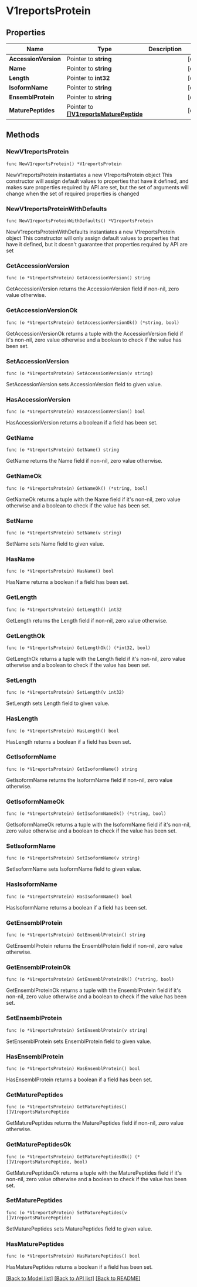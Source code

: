 # V1reportsProtein

## Properties

Name | Type | Description | Notes
------------ | ------------- | ------------- | -------------
**AccessionVersion** | Pointer to **string** |  | [optional] 
**Name** | Pointer to **string** |  | [optional] 
**Length** | Pointer to **int32** |  | [optional] 
**IsoformName** | Pointer to **string** |  | [optional] 
**EnsemblProtein** | Pointer to **string** |  | [optional] 
**MaturePeptides** | Pointer to [**[]V1reportsMaturePeptide**](V1reportsMaturePeptide.md) |  | [optional] 

## Methods

### NewV1reportsProtein

`func NewV1reportsProtein() *V1reportsProtein`

NewV1reportsProtein instantiates a new V1reportsProtein object
This constructor will assign default values to properties that have it defined,
and makes sure properties required by API are set, but the set of arguments
will change when the set of required properties is changed

### NewV1reportsProteinWithDefaults

`func NewV1reportsProteinWithDefaults() *V1reportsProtein`

NewV1reportsProteinWithDefaults instantiates a new V1reportsProtein object
This constructor will only assign default values to properties that have it defined,
but it doesn't guarantee that properties required by API are set

### GetAccessionVersion

`func (o *V1reportsProtein) GetAccessionVersion() string`

GetAccessionVersion returns the AccessionVersion field if non-nil, zero value otherwise.

### GetAccessionVersionOk

`func (o *V1reportsProtein) GetAccessionVersionOk() (*string, bool)`

GetAccessionVersionOk returns a tuple with the AccessionVersion field if it's non-nil, zero value otherwise
and a boolean to check if the value has been set.

### SetAccessionVersion

`func (o *V1reportsProtein) SetAccessionVersion(v string)`

SetAccessionVersion sets AccessionVersion field to given value.

### HasAccessionVersion

`func (o *V1reportsProtein) HasAccessionVersion() bool`

HasAccessionVersion returns a boolean if a field has been set.

### GetName

`func (o *V1reportsProtein) GetName() string`

GetName returns the Name field if non-nil, zero value otherwise.

### GetNameOk

`func (o *V1reportsProtein) GetNameOk() (*string, bool)`

GetNameOk returns a tuple with the Name field if it's non-nil, zero value otherwise
and a boolean to check if the value has been set.

### SetName

`func (o *V1reportsProtein) SetName(v string)`

SetName sets Name field to given value.

### HasName

`func (o *V1reportsProtein) HasName() bool`

HasName returns a boolean if a field has been set.

### GetLength

`func (o *V1reportsProtein) GetLength() int32`

GetLength returns the Length field if non-nil, zero value otherwise.

### GetLengthOk

`func (o *V1reportsProtein) GetLengthOk() (*int32, bool)`

GetLengthOk returns a tuple with the Length field if it's non-nil, zero value otherwise
and a boolean to check if the value has been set.

### SetLength

`func (o *V1reportsProtein) SetLength(v int32)`

SetLength sets Length field to given value.

### HasLength

`func (o *V1reportsProtein) HasLength() bool`

HasLength returns a boolean if a field has been set.

### GetIsoformName

`func (o *V1reportsProtein) GetIsoformName() string`

GetIsoformName returns the IsoformName field if non-nil, zero value otherwise.

### GetIsoformNameOk

`func (o *V1reportsProtein) GetIsoformNameOk() (*string, bool)`

GetIsoformNameOk returns a tuple with the IsoformName field if it's non-nil, zero value otherwise
and a boolean to check if the value has been set.

### SetIsoformName

`func (o *V1reportsProtein) SetIsoformName(v string)`

SetIsoformName sets IsoformName field to given value.

### HasIsoformName

`func (o *V1reportsProtein) HasIsoformName() bool`

HasIsoformName returns a boolean if a field has been set.

### GetEnsemblProtein

`func (o *V1reportsProtein) GetEnsemblProtein() string`

GetEnsemblProtein returns the EnsemblProtein field if non-nil, zero value otherwise.

### GetEnsemblProteinOk

`func (o *V1reportsProtein) GetEnsemblProteinOk() (*string, bool)`

GetEnsemblProteinOk returns a tuple with the EnsemblProtein field if it's non-nil, zero value otherwise
and a boolean to check if the value has been set.

### SetEnsemblProtein

`func (o *V1reportsProtein) SetEnsemblProtein(v string)`

SetEnsemblProtein sets EnsemblProtein field to given value.

### HasEnsemblProtein

`func (o *V1reportsProtein) HasEnsemblProtein() bool`

HasEnsemblProtein returns a boolean if a field has been set.

### GetMaturePeptides

`func (o *V1reportsProtein) GetMaturePeptides() []V1reportsMaturePeptide`

GetMaturePeptides returns the MaturePeptides field if non-nil, zero value otherwise.

### GetMaturePeptidesOk

`func (o *V1reportsProtein) GetMaturePeptidesOk() (*[]V1reportsMaturePeptide, bool)`

GetMaturePeptidesOk returns a tuple with the MaturePeptides field if it's non-nil, zero value otherwise
and a boolean to check if the value has been set.

### SetMaturePeptides

`func (o *V1reportsProtein) SetMaturePeptides(v []V1reportsMaturePeptide)`

SetMaturePeptides sets MaturePeptides field to given value.

### HasMaturePeptides

`func (o *V1reportsProtein) HasMaturePeptides() bool`

HasMaturePeptides returns a boolean if a field has been set.


[[Back to Model list]](../README.md#documentation-for-models) [[Back to API list]](../README.md#documentation-for-api-endpoints) [[Back to README]](../README.md)


